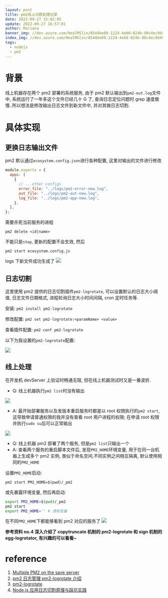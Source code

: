 ```yaml
---
layout: post
title: pm2线上问题处理记录
date: 2022-09-27 15:02:05
update: 2022-09-27 16:57:01
author: Mariana
banner_img: //dev.azure.com/HealMSlin/8544be09-1224-4eb0-824b-90c4ec9d49ee/_apis/git/repositories/7a27a721-4c93-4ecf-8258-d5422217b60a/items?path=%2F1662812638863_2436.png&versionDescriptor%5BversionOptions%5D=0&versionDescriptor%5BversionType%5D=0&versionDescriptor%5Bversion%5D=master&resolveLfs=true&%24format=octetStream&api-version=5.0
index_img: //dev.azure.com/HealMSlin/8544be09-1224-4eb0-824b-90c4ec9d49ee/_apis/git/repositories/7a27a721-4c93-4ecf-8258-d5422217b60a/items?path=%2F1662812638863_2436.png&versionDescriptor%5BversionOptions%5D=0&versionDescriptor%5BversionType%5D=0&versionDescriptor%5Bversion%5D=master&resolveLfs=true&%24format=octetStream&api-version=5.0
tags:
  - nodejs
  - pm2
---
```


# 背景

线上机器存在两个 pm2 部署的系统服务, 由于 pm2 默认输出到`pm2-out.log`文件中, 系统运行了一年多这个文件已经几十 G 了, 查询日志定位问题时 grep 速度极慢..所以想法是修改输出日志文件到新文件中, 并对其做日志切割.

# 具体实现

## 更换日志输出文件

pm2 默认通过`ecosystem.config.json`进行各种配置, 这里对输出的文件进行修改

```js
module.exports = {
  apps: [
    {
      // ...other configs
      error_file: "../logs/pm2-error-new.log",
      out_file: "../logs/pm2-out-new.log",
      log_file: "../logs/pm2-app-new.log",
    },
  ],
};
```

需要杀死当前服务的进程

`pm2 delete <id|name>`

不能只是`stop`, 更新的配置不会生效, 然后

`pm2 start ecosystem.config.js`

logs 下新文件成功生成了
![](https://dev.azure.com/HealMSlin/8544be09-1224-4eb0-824b-90c4ec9d49ee/_apis/git/repositories/7a27a721-4c93-4ecf-8258-d5422217b60a/items?path=%2F1664263425495_9764.png&versionDescriptor%5BversionOptions%5D=0&versionDescriptor%5BversionType%5D=0&versionDescriptor%5Bversion%5D=master&resolveLfs=true&%24format=octetStream&api-version=5.0)

## 日志切割

这里使用 pm2 提供的日志切割插件`pm2-logrotate`, 可以设置默认的日志大小阈值, 日志文件日期格式, 进程轮询日志大小时间间隔, cron 定时任务等.

安装: `pm2 install pm2-logrotate`

修改配置: `pm2 set pm2-logrotate:<paramName> <value>`

查看插件配置: `pm2 conf pm2-logrotate`

以下为我设置的`pm2-logrotate`配置:

![](https://dev.azure.com/HealMSlin/8544be09-1224-4eb0-824b-90c4ec9d49ee/_apis/git/repositories/7a27a721-4c93-4ecf-8258-d5422217b60a/items?path=%2F1664263834486_4617.png&versionDescriptor%5BversionOptions%5D=0&versionDescriptor%5BversionType%5D=0&versionDescriptor%5Bversion%5D=master&resolveLfs=true&%24format=octetStream&api-version=5.0)

## 线上处理

在开发机 devServer 上验证时畅通无阻, 但在线上机器测试时又是一番波折.

- Q: 线上机器执行`pm2 list`时没有输出

![](https://dev.azure.com/HealMSlin/8544be09-1224-4eb0-824b-90c4ec9d49ee/_apis/git/repositories/7a27a721-4c93-4ecf-8258-d5422217b60a/items?path=%2F1664264213113_3713.png&versionDescriptor%5BversionOptions%5D=0&versionDescriptor%5BversionType%5D=0&versionDescriptor%5Bversion%5D=master&resolveLfs=true&%24format=octetStream&api-version=5.0)

- A: 最开始部署服务以及发版本重启服务时都是以 root 权限执行的`pm2 start`, 这导致申请普通权限的我并没有查看 root 用户进程的权限; 在申请 root 权限并执行`sudo su`后可以正常输出

![](https://dev.azure.com/HealMSlin/8544be09-1224-4eb0-824b-90c4ec9d49ee/_apis/git/repositories/7a27a721-4c93-4ecf-8258-d5422217b60a/items?path=%2F1664264308893_9536.png&versionDescriptor%5BversionOptions%5D=0&versionDescriptor%5BversionType%5D=0&versionDescriptor%5Bversion%5D=master&resolveLfs=true&%24format=octetStream&api-version=5.0)

- Q: 线上机器 pm2 部署了两个服务, 但是`pm2 list`只输出一个
- A: 查看两个服务的重启脚本文件后, 发现`PM2_HOME`环境变量, 用于在同一台机器上生成多个 pm2 实例, 类似于命名空间,不同实例之间相互隔离, 默认使用相同的`PM2_HOME`

设置`PM2_HOME`启动:

`pm2 start PM2_HOME=$(pwd)/_pm2`

或先暴露环境变量, 然后再启动:

```sh
export PM2_HOME=$(pwd)/_pm2
pm2 start
export PM2_HOME='' # 清除变量
```

在不同`PM2_HOME`下都能够看到 pm2 对应的服务了
![](https://dev.azure.com/HealMSlin/8544be09-1224-4eb0-824b-90c4ec9d49ee/_apis/git/repositories/7a27a721-4c93-4ecf-8258-d5422217b60a/items?path=%2F1664264837766_3422.png&versionDescriptor%5BversionOptions%5D=0&versionDescriptor%5BversionType%5D=0&versionDescriptor%5Bversion%5D=master&resolveLfs=true&%24format=octetStream&api-version=5.0)

**参考资料 no.4 深入介绍了 copytruncate 机制的 pm2-logrotate 和 sign 机制的 egg-logrotator, 有兴趣的可以看看~**

# reference

1. [Multiple PM2 on the save server](https://pm2.keymetrics.io/docs/usage/specifics/)
2. [pm2 日志管理 pm2-logrotate 介绍](https://www.cnblogs.com/daner1257/p/10763888.html)
3. [pm2-logrotate](https://github.com/keymetrics/pm2-logrotate)
4. [Node.js 应用日志切割原理与踩坑实践](https://juejin.cn/post/6844904151588012039)
